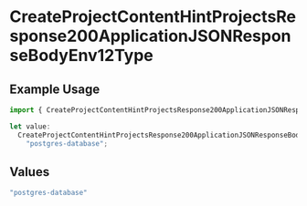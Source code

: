 # CreateProjectContentHintProjectsResponse200ApplicationJSONResponseBodyEnv12Type

## Example Usage

```typescript
import { CreateProjectContentHintProjectsResponse200ApplicationJSONResponseBodyEnv12Type } from "@vercel/sdk/models/createprojectop.js";

let value:
  CreateProjectContentHintProjectsResponse200ApplicationJSONResponseBodyEnv12Type =
    "postgres-database";
```

## Values

```typescript
"postgres-database"
```